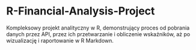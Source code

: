 # R-Financial-Analysis-Project
Kompleksowy projekt analityczny w R, demonstrujący proces od pobrania danych przez API, przez ich przetwarzanie i obliczenie wskaźników, aż po wizualizację i raportowanie w R Markdown.
